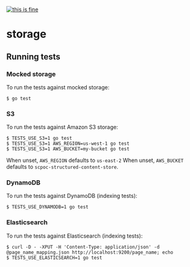 [![this is fine](https://img.shields.io/badge/Dev%20status-Works%20For%20Me-red.svg)](../../docs/Status.md#works-for-me)

# storage

## Running tests

### Mocked storage

To run the tests against mocked storage:

    $ go test

### S3

To run the tests against Amazon S3 storage:

    $ TESTS_USE_S3=1 go test
    $ TESTS_USE_S3=1 AWS_REGION=us-west-1 go test
    $ TESTS_USE_S3=1 AWS_BUCKET=my-bucket go test

When unset, `AWS_REGION` defaults to `us-east-2`
When unset, `AWS_BUCKET` defaults to `scpoc-structured-content-store`.

### DynamoDB

To run the tests against DynamoDB (indexing tests):

    $ TESTS_USE_DYNAMODB=1 go test

### Elasticsearch

To run the tests against Elasticsearch (indexing tests):

    $ curl -D - -XPUT -H 'Content-Type: application/json' -d @page_name_mapping.json http://localhost:9200/page_name; echo
    $ TESTS_USE_ELASTICSEARCH=1 go test
